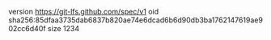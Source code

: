 version https://git-lfs.github.com/spec/v1
oid sha256:85dfaa3735dab6837b820ae74e6dcad6b6d90db3ba1762147619ae902cc6d40f
size 1234
